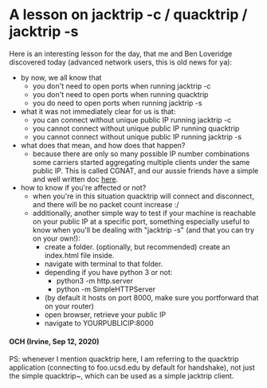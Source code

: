 # A lesson on jacktrip -c / quacktrip / jacktrip -s

Here is an interesting lesson for the day, that me and Ben Loveridge discovered today (advanced network users, this is old news for ya):
- by now, we all know that
  - you don't need to open ports when running jacktrip -c
  - you don't need to open ports when running quacktrip
  - you do need to open ports when running jacktrip -s
- what it was not immediately clear for us is that:
  - you can connect without unique public IP running jacktrip -c
  - you cannot connect without unique public IP running quacktrip
  - you cannot connect without unique public IP running jacktrip -s
- what does that mean, and how does that happen?
  - because there are only so many possible IP number combinations some carriers started aggregating multiple clients under the same public IP. This is called CGNAT, and our aussie friends have a simple and well written doc [here](https://www.aussiebroadband.com.au/help-centre/nbn/tech-support/cg-nat/).
- how to know if you're affected or not?
  - when you're in this situation quacktrip will connect and disconnect, and there will be no packet count increase :/
  - additionally, another simple way to test if your machine is reachable on your public IP at a specific port, something especially useful to know when you'll be dealing with "jacktrip -s" (and that you can try on your own!):
    - create a folder. (optionally, but recommended) create an index.html file inside.
    - navigate with terminal to that folder.
    - depending if you have python 3 or not:
      - python3 -m http.server
      - python -m SimpleHTTPServer
    - (by default it hosts on port 8000, make sure you portforward that on your router)
    - open browser, retrieve your public IP
    - navigate to YOURPUBLICIP:8000
   
   
   
#### OCH (Irvine, Sep 12, 2020)

PS: whenever I mention quacktrip here, I am referring to the quacktrip application (connecting to foo.ucsd.edu by default for handshake), not just the simple quacktrip~, which can be used as a simple jacktrip client.
